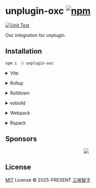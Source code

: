 # unplugin-oxc [![npm](https://img.shields.io/npm/v/unplugin-oxc.svg)](https://npmjs.com/package/unplugin-oxc)

[![Unit Test](https://github.com/unplugin/unplugin-oxc/actions/workflows/unit-test.yml/badge.svg)](https://github.com/unplugin/unplugin-oxc/actions/workflows/unit-test.yml)

Oxc integration for unplugin.

## Installation

```bash
npm i -D unplugin-oxc
```

<details>
<summary>Vite</summary><br>

```ts
// vite.config.ts
import Oxc from 'unplugin-oxc/vite'

export default defineConfig({
  plugins: [Oxc()],
})
```

<br></details>

<details>
<summary>Rollup</summary><br>

```ts
// rollup.config.js
import Oxc from 'unplugin-oxc/rollup'

export default {
  plugins: [Oxc()],
}
```

<br></details>

<details>
<summary>Rolldown</summary><br>

```ts
// rolldown.config.js
import Oxc from 'unplugin-oxc/rolldown'

export default {
  plugins: [Oxc()],
}
```

<br></details>

<details>
<summary>esbuild</summary><br>

```ts
import { build } from 'esbuild'
import Oxc from 'unplugin-oxc/esbuild'

build({
  plugins: [Oxc()],
})
```

<br></details>

<details>
<summary>Webpack</summary><br>

```js
// webpack.config.js
import Oxc from 'unplugin-oxc/webpack'

export default {
  /* ... */
  plugins: [Oxc()],
}
```

<br></details>

<details>
<summary>Rspack</summary><br>

```ts
// rspack.config.js
import Oxc from 'unplugin-oxc/rspack'

export default {
  /* ... */
  plugins: [Oxc()],
}
```

<br></details>

## Sponsors

<p align="center">
  <a href="https://cdn.jsdelivr.net/gh/sxzz/sponsors/sponsors.svg">
    <img src='https://cdn.jsdelivr.net/gh/sxzz/sponsors/sponsors.svg'/>
  </a>
</p>

## License

[MIT](./LICENSE) License © 2025-PRESENT [三咲智子](https://github.com/sxzz)
